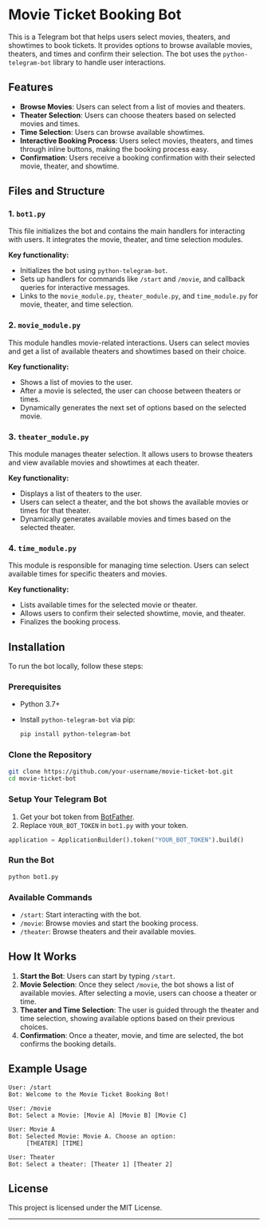 # Movie Ticket Booking Bot

This is a Telegram bot that helps users select movies, theaters, and showtimes to book tickets. It provides options to browse available movies, theaters, and times and confirm their selection. The bot uses the `python-telegram-bot` library to handle user interactions.

## Features

- **Browse Movies**: Users can select from a list of movies and theaters.
- **Theater Selection**: Users can choose theaters based on selected movies and times.
- **Time Selection**: Users can browse available showtimes.
- **Interactive Booking Process**: Users select movies, theaters, and times through inline buttons, making the booking process easy.
- **Confirmation**: Users receive a booking confirmation with their selected movie, theater, and showtime.

## Files and Structure

### 1. `bot1.py`

This file initializes the bot and contains the main handlers for interacting with users. It integrates the movie, theater, and time selection modules.

**Key functionality:**
- Initializes the bot using `python-telegram-bot`.
- Sets up handlers for commands like `/start` and `/movie`, and callback queries for interactive messages.
- Links to the `movie_module.py`, `theater_module.py`, and `time_module.py` for movie, theater, and time selection.

### 2. `movie_module.py`

This module handles movie-related interactions. Users can select movies and get a list of available theaters and showtimes based on their choice.

**Key functionality:**
- Shows a list of movies to the user.
- After a movie is selected, the user can choose between theaters or times.
- Dynamically generates the next set of options based on the selected movie.

### 3. `theater_module.py`

This module manages theater selection. It allows users to browse theaters and view available movies and showtimes at each theater.

**Key functionality:**
- Displays a list of theaters to the user.
- Users can select a theater, and the bot shows the available movies or times for that theater.
- Dynamically generates available movies and times based on the selected theater.

### 4. `time_module.py`

This module is responsible for managing time selection. Users can select available times for specific theaters and movies.

**Key functionality:**
- Lists available times for the selected movie or theater.
- Allows users to confirm their selected showtime, movie, and theater.
- Finalizes the booking process.

## Installation

To run the bot locally, follow these steps:

### Prerequisites

- Python 3.7+
- Install `python-telegram-bot` via pip:

  ```bash
  pip install python-telegram-bot
  ```

### Clone the Repository

```bash
git clone https://github.com/your-username/movie-ticket-bot.git
cd movie-ticket-bot
```

### Setup Your Telegram Bot

1. Get your bot token from [BotFather](https://core.telegram.org/bots#botfather).
2. Replace `YOUR_BOT_TOKEN` in `bot1.py` with your token.

```python
application = ApplicationBuilder().token("YOUR_BOT_TOKEN").build()
```

### Run the Bot

```bash
python bot1.py
```

### Available Commands

- `/start`: Start interacting with the bot.
- `/movie`: Browse movies and start the booking process.
- `/theater`: Browse theaters and their available movies.

## How It Works

1. **Start the Bot**: Users can start by typing `/start`. 
2. **Movie Selection**: Once they select `/movie`, the bot shows a list of available movies. After selecting a movie, users can choose a theater or time.
3. **Theater and Time Selection**: The user is guided through the theater and time selection, showing available options based on their previous choices.
4. **Confirmation**: Once a theater, movie, and time are selected, the bot confirms the booking details.

## Example Usage

```plaintext
User: /start
Bot: Welcome to the Movie Ticket Booking Bot!

User: /movie
Bot: Select a Movie: [Movie A] [Movie B] [Movie C]

User: Movie A
Bot: Selected Movie: Movie A. Choose an option:
     [THEATER] [TIME]

User: Theater
Bot: Select a theater: [Theater 1] [Theater 2]
```

## License

This project is licensed under the MIT License.

---

